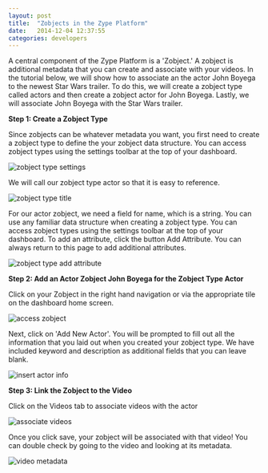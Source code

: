 ```yaml
---
layout: post
title:  "Zobjects in the Zype Platform"
date:   2014-12-04 12:37:55
categories: developers
---
```


A central component of the Zype Platform is a 'Zobject.' A zobject is additional
metadata that you can create and associate with your videos. In the tutorial below,
we will show how to associate an the actor John Boyega to the newest Star Wars trailer.
To do this, we will create a zobject type called actors and then create a zobject actor for John Boyega.
Lastly, we will associate John Boyega with the Star Wars trailer.

**Step 1: Create a Zobject Type**

Since zobjects can be whatever metadata you want, you first need to create a zobject type
to define the your zobject data structure. You can access zobject types using the
settings toolbar at the top of your dashboard.

![zobject type settings]({{site.url}}assets/Zobjects/nav_zobject.png)

We will call our zobject type actor so that it is easy to reference.

![zobject type title]({{site.url}}assets/Zobjects/new_zobject.png)

For our actor zobject, we need a field for name, which is a string.
You can use any familiar data structure when creating a zobject type.
You can access zobject types using the settings toolbar at the top of your dashboard. To add an attribute,
click the button Add Attribute. You can always return to this page to add additional
attributes.

![zobject type add attribute]({{site.url}}assets/Zobjects/new_attribute.png)

**Step 2: Add an Actor Zobject John Boyega for the Zobject Type Actor**

Click on your Zobject in the right hand navigation or via the appropriate tile on
the dashboard home screen.

![access zobject]({{site.url}}assets/Zobjects/actors_nav.png)

Next, click on 'Add New Actor'. You will be prompted to fill out all the information
that you laid out when you created your zobject type. We have included keyword
and description as additional fields that you can leave blank.

![insert actor info]({{site.url}}assets/Zobjects/stallone_actor.png)

**Step 3: Link the Zobject to the Video**

Click on the Videos tab to associate videos with the actor

![associate videos]({{site.url}}assets/Zobjects/select_movie.png)

Once you click save, your zobject will be associated with that video! You can double
check by going to the video and looking at its metadata.

![video metadata]({{site.url}}assets/Zobjects/video_assoc.png)
